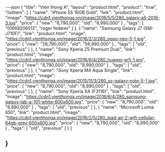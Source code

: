 ---json
{
  "title": "Vien thong A",
  "layout": "product.html",
  "product": "true",
  "listItem": [
                {
                  "name": "iPhone 5S 16GB Gold",
                  "link": "product.html",
                  "image": "https://cdn1.vienthonga.vn/image/2016/5/5/280_galaxy-a5-2016-3.jpg",
                  "price":
                  {
                    "new": "8,790,000",
                    "old": "8,990,000"
                  }
                ,
                  "tags": [
                    "01669206512",
                    "roger federer"
                  ]
                },
                {
                  "name": "Samsung Galaxy J7 (SM-J710F)",
                  "link": "product.html",
                  "image": "https://cdn1.vienthonga.vn/image/2016/2/3/280_oppo-neo-5-1.jpg",
                  "price":
                    {
                      "new": "28,790,000",
                      "old": "58,990,000"
                    }
                  ,
                  "tags": [
                    "old",
                    "previous"
                  ]
                },
                {
                  "name": "Sony Xperia Z5 Premium Dual",
                  "link": "product.html",
                  "image": "https://cdn1.vienthonga.vn/image/2016/6/4/280_huawei-gr5-1.jpg",
                  "price":
                  {
                    "new": "8,790,000",
                    "old": "8,990,000"
                  }
                ,
                  "tags": [
                    "old",
                    "previous"
                  ]
                },
                {
                  "name": "Sony Xperia M4 Aqua Single",
                  "link": "product.html",
                  "image": "https://cdn1.vienthonga.vn/image/2015/11/3/280_ss-galaxy-note-5-1.jpg",
                  "price":
                  {
                    "new": "8,790,000",
                    "old": "8,990,000"
                  }
                ,
                  "tags": [
                    "old",
                    "previous"
                  ]
                },
                {
                  "name": "Sony Xperia XA (F3116)",
                  "link": "product.html",
                  "image": "https://cdn1.vienthonga.vn/image/2016/6/4/280_samsung-galaxy-tab-a-101-white-600x600.jpg",
                  "price":
                  {
                    "new": "8,790,000",
                    "old": "8,990,000"
                  }
                ,
                  "tags": [
                    "old",
                    "previous"
                  ]
                },
                {
                  "name": "Microsoft Lumia 650",
                  "link": "product.html",
                  "image": "https://cdn1.vienthonga.vn/image/2016/2/5/280_ipad-air-2-wifi-cellular-64gb-grey-600x600.jpg",
                  "price":
                    {
                      "new": "8,790,000",
                      "old": "8,990,000"
                    }
                  ,
                  "tags": [
                    "old",
                    "previous"
                  ]
                }
              ]


}
---

